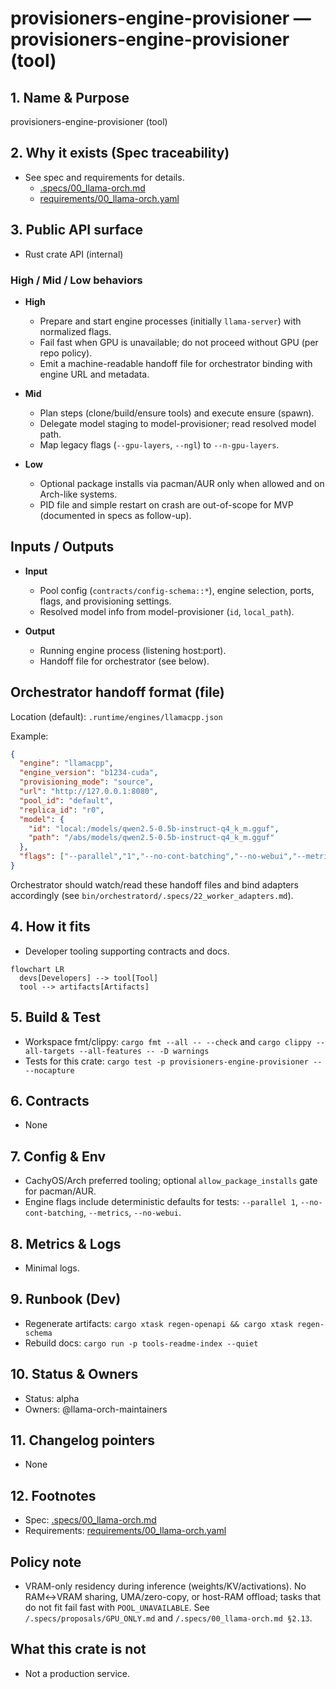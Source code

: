 # provisioners-engine-provisioner — provisioners-engine-provisioner (tool)

## 1. Name & Purpose

provisioners-engine-provisioner (tool)

## 2. Why it exists (Spec traceability)

- See spec and requirements for details.
  - [.specs/00_llama-orch.md](../../../.specs/00_llama-orch.md)
  - [requirements/00_llama-orch.yaml](../../../requirements/00_llama-orch.yaml)


## 3. Public API surface

- Rust crate API (internal)

### High / Mid / Low behaviors

- **High**
  - Prepare and start engine processes (initially `llama-server`) with normalized flags.
  - Fail fast when GPU is unavailable; do not proceed without GPU (per repo policy).
  - Emit a machine-readable handoff file for orchestrator binding with engine URL and metadata.

- **Mid**
  - Plan steps (clone/build/ensure tools) and execute ensure (spawn).
  - Delegate model staging to model-provisioner; read resolved model path.
  - Map legacy flags (`--gpu-layers`, `--ngl`) to `--n-gpu-layers`.

- **Low**
  - Optional package installs via pacman/AUR only when allowed and on Arch-like systems.
  - PID file and simple restart on crash are out-of-scope for MVP (documented in specs as follow-up).

## Inputs / Outputs

- **Input**
  - Pool config (`contracts/config-schema::*`), engine selection, ports, flags, and provisioning settings.
  - Resolved model info from model-provisioner (`id`, `local_path`).

- **Output**
  - Running engine process (listening host:port).
  - Handoff file for orchestrator (see below).

## Orchestrator handoff format (file)

Location (default): `.runtime/engines/llamacpp.json`

Example:

```json
{
  "engine": "llamacpp",
  "engine_version": "b1234-cuda",
  "provisioning_mode": "source",
  "url": "http://127.0.0.1:8080",
  "pool_id": "default",
  "replica_id": "r0",
  "model": {
    "id": "local:/models/qwen2.5-0.5b-instruct-q4_k_m.gguf",
    "path": "/abs/models/qwen2.5-0.5b-instruct-q4_k_m.gguf"
  },
  "flags": ["--parallel","1","--no-cont-batching","--no-webui","--metrics"]
}
```

Orchestrator should watch/read these handoff files and bind adapters accordingly (see `bin/orchestratord/.specs/22_worker_adapters.md`).

## 4. How it fits

- Developer tooling supporting contracts and docs.

```mermaid
flowchart LR
  devs[Developers] --> tool[Tool]
  tool --> artifacts[Artifacts]
```

## 5. Build & Test

- Workspace fmt/clippy: `cargo fmt --all -- --check` and `cargo clippy --all-targets --all-features
-- -D warnings`
- Tests for this crate: `cargo test -p provisioners-engine-provisioner -- --nocapture`


## 6. Contracts

- None


## 7. Config & Env

- CachyOS/Arch preferred tooling; optional `allow_package_installs` gate for pacman/AUR.
- Engine flags include deterministic defaults for tests: `--parallel 1`, `--no-cont-batching`, `--metrics`, `--no-webui`.

## 8. Metrics & Logs

- Minimal logs.

## 9. Runbook (Dev)

- Regenerate artifacts: `cargo xtask regen-openapi && cargo xtask regen-schema`
- Rebuild docs: `cargo run -p tools-readme-index --quiet`


## 10. Status & Owners

- Status: alpha
- Owners: @llama-orch-maintainers

## 11. Changelog pointers

- None
## 12. Footnotes

- Spec: [.specs/00_llama-orch.md](../../../.specs/00_llama-orch.md)
- Requirements: [requirements/00_llama-orch.yaml](../../../requirements/00_llama-orch.yaml)

## Policy note

- VRAM-only residency during inference (weights/KV/activations). No RAM↔VRAM sharing, UMA/zero-copy, or host-RAM offload; tasks that do not fit fail fast with `POOL_UNAVAILABLE`. See `/.specs/proposals/GPU_ONLY.md` and `/.specs/00_llama-orch.md §2.13`.

## What this crate is not

- Not a production service.

